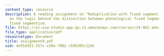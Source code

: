 ```yaml
---
content_type: resource
description: A reading assignment on "Reduplication with fixed segmentism" and problems
  on the logic behind the distinction between phonological fixed segmentism and morphological
  fixed segmentism.
file: https://ol-ocw-studio-app-qa.s3.amazonaws.com/courses/24-962-advanced-phonology-spring-2005/4e55d351557cc20a7982c595305c12dc_assignment4.pdf
file_type: application/pdf
resourcetype: Document
title: assignment4.pdf
uid: 4e55d351-557c-c20a-7982-c595305c12dc
---
```

